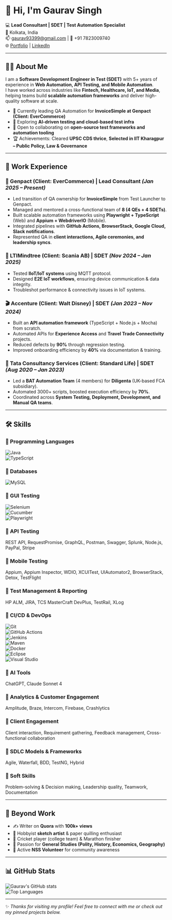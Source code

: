 # 👋 Hi, I'm Gaurav Singh  

💻 **Lead Consultant | SDET | Test Automation Specialist**  
📍 Kolkata, India  
📫 gaurav93399@gmail.com | 📱 +91 7823009740  
🌐 [Portfolio](https://gauravsingh20.github.io/gauravsingh/) | [LinkedIn](https://linkedin.com/in/gauravsingh-sdet)  

---

## 🧑‍💻 About Me  
I am a **Software Development Engineer in Test (SDET)** with 5+ years of experience in **Web Automation, API Testing, and Mobile Automation**.  
I have worked across industries like **Fintech, Healthcare, IoT, and Media**, helping teams build **scalable automation frameworks** and deliver high-quality software at scale.  

- 🔭 Currently leading QA Automation for **InvoiceSimple at Genpact (Client: EverCommerce)**  
- 🌱 Exploring **AI-driven testing and cloud-based test infra**  
- 🤝 Open to collaborating on **open-source test frameworks and automation tooling**  
- 🏆 Achievements: Cleared **UPSC CDS thrice**, **Selected in IIT Kharagpur – Public Policy, Law & Governance** 

---

## 🏢 Work Experience  

### 🚀 Genpact (Client: EverCommerce) | Lead Consultant *(Jan 2025 – Present)*  
- Led transition of QA ownership for **InvoiceSimple** from Test Launcher to Genpact.  
- Managed and mentored a cross-functional team of **8 (4 QEs + 4 SDETs)**.  
- Built scalable automation frameworks using **Playwright + TypeScript** (Web) and **Appium + WebdriverIO** (Mobile).  
- Integrated pipelines with **GitHub Actions, BrowserStack, Google Cloud, Slack notifications**.  
- Represented QA in **client interactions, Agile ceremonies, and leadership syncs**.  

### 🔧 LTIMindtree (Client: Scania AB) | SDET *(Nov 2024 – Jan 2025)*  
- Tested **IIoT/IoT systems** using MQTT protocol.  
- Designed **E2E IoT workflows**, ensuring device communication & data integrity.  
- Troubleshot performance & connectivity issues in IoT systems.  

### 🎬 Accenture (Client: Walt Disney) | SDET *(Jan 2023 – Nov 2024)*  
- Built an **API automation framework** (TypeScript + Node.js + Mocha) from scratch.  
- Automated APIs for **Experience Access** and **Travel Trade Connectivity** projects.  
- Reduced defects by **90%** through regression testing.  
- Improved onboarding efficiency by **40%** via documentation & training.  

### 🏦 Tata Consultancy Services (Client: Standard Life) | SDET *(Aug 2020 – Jan 2023)*  
- Led a **BAT Automation Team** (4 members) for **Diligenta** (UK-based FCA subsidiary).  
- Automated 3000+ scripts, boosted execution efficiency by **70%**.  
- Coordinated across **System Testing, Deployment, Development, and Manual QA teams**.  

---

## 🛠️ Skills  

### 🔹 Programming Languages  
![Java](https://img.shields.io/badge/Java-%23ED8B00.svg?style=for-the-badge&logo=openjdk&logoColor=white)  
![TypeScript](https://img.shields.io/badge/TypeScript-%23007ACC.svg?style=for-the-badge&logo=typescript&logoColor=white)  

### 🔹 Databases  
![MySQL](https://img.shields.io/badge/MySQL-%2300f.svg?style=for-the-badge&logo=mysql&logoColor=white)  

### 🔹 GUI Testing  
![Selenium](https://img.shields.io/badge/Selenium-%2343B02A.svg?style=for-the-badge&logo=selenium&logoColor=white)  
![Cucumber](https://img.shields.io/badge/Cucumber-23D96C?style=for-the-badge&logo=cucumber&logoColor=white)  
![Playwright](https://img.shields.io/badge/Playwright-%232EAD33.svg?style=for-the-badge&logo=playwright&logoColor=white)  

### 🔹 API Testing  
REST API, RequestPromise, GraphQL, Postman, Swagger, Splunk, Node.js, PayPal, Stripe  

### 🔹 Mobile Testing  
Appium, Appium Inspector, WDIO, XCUITest, UIAutomator2, BrowserStack, Detox, TestFlight  

### 🔹 Test Management & Reporting  
HP ALM, JIRA, TCS MasterCraft DevPlus, TestRail, XLog  

### 🔹 CI/CD & DevOps  
![Git](https://img.shields.io/badge/Git-F05033?style=for-the-badge&logo=git&logoColor=white)  
![GitHub Actions](https://img.shields.io/badge/GitHub%20Actions-%232671E5.svg?style=for-the-badge&logo=githubactions&logoColor=white)  
![Jenkins](https://img.shields.io/badge/Jenkins-D24939?style=for-the-badge&logo=jenkins&logoColor=white)  
![Maven](https://img.shields.io/badge/Maven-C71A36?style=for-the-badge&logo=apachemaven&logoColor=white)  
![Docker](https://img.shields.io/badge/Docker-%230db7ed.svg?style=for-the-badge&logo=docker&logoColor=white)  
![Eclipse](https://img.shields.io/badge/Eclipse-2C2255?style=for-the-badge&logo=eclipse&logoColor=white)  
![Visual Studio](https://img.shields.io/badge/Visual%20Studio-5C2D91?style=for-the-badge&logo=visualstudio&logoColor=white)  

### 🔹 AI Tools  
ChatGPT, Claude Sonnet 4  

### 🔹 Analytics & Customer Engagement  
Amplitude, Braze, Intercom, Firebase, Crashlytics  

### 🔹 Client Engagement  
Client interaction, Requirement gathering, Feedback management, Cross-functional collaboration  

### 🔹 SDLC Models & Frameworks  
Agile, Waterfall, BDD, TestNG, Hybrid  

### 🔹 Soft Skills  
Problem-solving & Decision making, Leadership quality, Teamwork, Documentation  

---

## 🎨 Beyond Work  

- ✍️ Writer on **Quora** with **100k+ views**  
- 🎨 Hobbyist **sketch artist** & paper quilling enthusiast  
- 🏏 Cricket player (college team) & Marathon finisher  
- 🧠 Passion for **General Studies (Polity, History, Economics, Geography)**  
- 🌱 Active **NSS Volunteer** for community awareness  

---

## 📊 GitHub Stats  

![Gaurav's GitHub stats](https://github-readme-stats.vercel.app/api?username=gauravsingh20&show_icons=true&theme=radical)  
![Top Languages](https://github-readme-stats.vercel.app/api/top-langs/?username=gauravsingh20&layout=compact&theme=radical)  

---

✨ *Thanks for visiting my profile! Feel free to connect with me or check out my pinned projects below.*  
